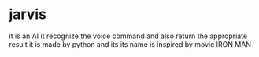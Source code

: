# jarvis
it is an AI it recognize the voice command and also return the appropriate result it is made by python and its its name is inspired by movie IRON MAN
